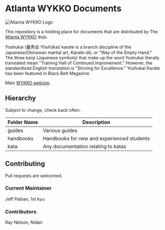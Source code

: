 # Atlanta WYKKO Documents

![Atlanta WYKKO Logo](http://www.atlantawykko.com/_/rsrc/1310773715062/config/17a4045e66bb0806.png "Atlanta WYKKO")

This repository is a holding place for documents that are distributed by The
[Atlanta WYKKO](http://www.atlantawykko.com/) dojo.

Yoshukai (養秀会 Yōshūkai) karate is a branch discipline of the Japanese/Okinawan martial art, Karate–dō, or "Way of the Empty Hand." The three kanji (Japanese symbols) that make up the word Yoshukai literally translated mean "Training Hall of Continued Improvement." However, the standardized English translation is "Striving for Excellence." Yoshukai Karate has been featured in Black Belt Magazine.

Main [WYKKO webiste](http://www.wykko.com/).

## Hierarchy
Subject to change, check back often.

|Folder Name|Description|
|----------------|--------------|
|guides|Various guides|
|handbooks|Handbooks for new and experienced students|
|kata|Any documentation relating to katas|

## Contributing
Pull requests are welcomed.

### Current Maintainer
Jeff Pabian, 1st kyu

### Contributors
Ray Nelson, Nidan
